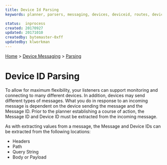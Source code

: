```yaml
---
title: Device Id Parsing
keywords: planner, parsers, messaging, devices, deviceid, routes, deviceconfigurations

status:  inprocess
created: 20170927
updated: 20171010
createdby: bytemaster-0xff
updatedby: klworkman
---
```

[Home](../../Index.md) > [Device Messaging](../Index.md) > [Parsing](Index.md)

# Device ID Parsing

To allow for maximum flexibility, your listeners can support monitoring and connecting to many different devices.  In addition, devices 
may send different types of messages.  What you do in response to an incoming message is dependent on the 
device sending the message and the Message ID.  Prior to the planner establishing a course of action, the Message ID and 
Device ID must be extracted from the incoming message.

As with extracting values from a message, the Message and Device IDs can be extracted from the following locations:
* Headers
* Path
* Query String 
* Body or Payload

